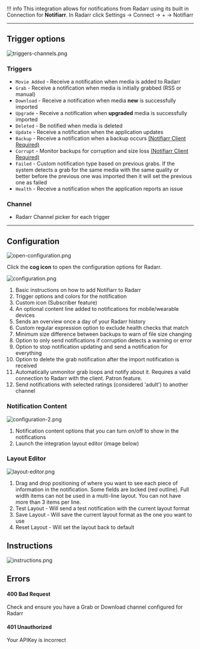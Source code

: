 !!! info
     This integration allows for notifications from Radarr using its built in Connection for **Notifiarr**. In Radarr click Settings → Connect → <kb>+</kb> → Notifiarr

---

## Trigger options

![triggers-channels.png](/radarr/triggers-channels.png)

### Triggers

- `Movie Added` - Receive a notification when media is added to Radarr
- `Grab` - Receive a notification when media is initially grabbed (RSS or manual)
- `Download` - Receive a notification when media **new** is successfully imported
- `Upgrade` - Receive a notification when **upgraded** media is successfully imported
- `Deleted` - Be notified when media is deleted
- `Update` - Receive a notification when the application updates
- `Backup` - Receive a notification when a backup occurs [(Notifiarr Client Required)](/Client/Main)
- `Corrupt` - Monitor backups for corruption and size loss [(Notifiarr Client Required)](/Client/Main)
- `Failed` - Custom notification type based on previous grabs. If the system detects a grab for the same media with the same quality or better before the previous one was imported then it will set the previous one as failed
- `Health` - Receive a notification when the application reports an issue

### Channel

- Radarr Channel picker for each trigger

---

## Configuration

![open-configuration.png](/radarr/open-configuration.png)

Click the **cog icon** to open the configuration options for Radarr.

![configuration.png](/radarr/configuration.png)

1. Basic instructions on how to add Notifiarr to Radarr
2. Trigger options and colors for the notification
3. Custom icon (Subscriber feature)
4. An optional content line added to notifications for mobile/wearable devices
5. Sends an overview once a day of your Radarr history
6. Custom regular expression option to exclude health checks that match
7. Minimum size difference between backups to warn of file size changing
8. Option to only send notifications if corruption detects a warning or error
9. Option to stop notification updating and send a notification for everything
10. Option to delete the grab notification after the import notification is received
11. Automatically unmonitor grab loops and notify about it. Requires a valid connection to Radarr with the client. Patron feature.
12. Send notifications with selected ratings (considered 'adult') to another channel

### Notification Content

![configuration-2.png](/radarr/configuration-2.png)

1. Notification content options that you can turn on/off to show in the notifications
1. Launch the integration layout editor (image below)

### Layout Editor

![layout-editor.png](/radarr/layout-editor.png)

1. Drag and drop positioning of where you want to see each piece of information in the notification. Some fields are locked (red outline). Full width items can not be used in a multi-line layout. You can not have more than 3 items per line.
1. Test Layout - Will send a test notification with the current layout format
1. Save Layout - Will save the current layout format as the one you want to use
1. Reset Layout - Will set the layout back to default

## Instructions

![instructions.png](/radarr/instructions.png)

## Errors

#### 400 Bad Request

Check and ensure you have a Grab or Download channel configured for Radarr

#### 401 Unauthorized

Your APIKey is incorrect
